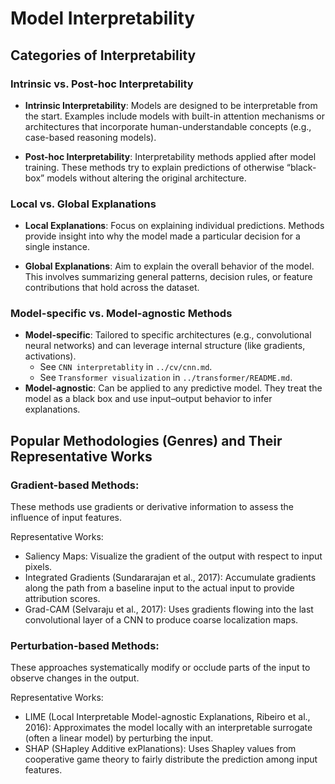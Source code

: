 # Model Interpretability

## Categories of Interpretability
### Intrinsic vs. Post-hoc Interpretability

- **Intrinsic Interpretability**:
Models are designed to be interpretable from the start. Examples include models with built-in attention mechanisms or architectures that incorporate human-understandable concepts (e.g., case-based reasoning models).

- **Post-hoc Interpretability**:
Interpretability methods applied after model training. These methods try to explain predictions of otherwise “black-box” models without altering the original architecture.

### Local vs. Global Explanations

- **Local Explanations**:
Focus on explaining individual predictions. Methods provide insight into why the model made a particular decision for a single instance.

- **Global Explanations**:
Aim to explain the overall behavior of the model. This involves summarizing general patterns, decision rules, or feature contributions that hold across the dataset.

### Model-specific vs. Model-agnostic Methods

- **Model-specific**:
Tailored to specific architectures (e.g., convolutional neural networks) and can leverage internal structure (like gradients, activations).
    - See `CNN interpretablity` in `../cv/cnn.md`.
    - See `Transformer visualization` in `../transformer/README.md`.
- **Model-agnostic**:
Can be applied to any predictive model. They treat the model as a black box and use input–output behavior to infer explanations.

## Popular Methodologies (Genres) and Their Representative Works

### Gradient-based Methods:
These methods use gradients or derivative information to assess the influence of input features.

Representative Works:
- Saliency Maps: Visualize the gradient of the output with respect to input pixels.
- Integrated Gradients (Sundararajan et al., 2017): Accumulate gradients along the path from a baseline input to the actual input to provide attribution scores.
- Grad-CAM (Selvaraju et al., 2017): Uses gradients flowing into the last convolutional layer of a CNN to produce coarse localization maps.

### Perturbation-based Methods:
These approaches systematically modify or occlude parts of the input to observe changes in the output.

Representative Works:
- LIME (Local Interpretable Model-agnostic Explanations, Ribeiro et al., 2016): Approximates the model locally with an interpretable surrogate (often a linear model) by perturbing the input.
- SHAP (SHapley Additive exPlanations): Uses Shapley values from cooperative game theory to fairly distribute the prediction among input features.